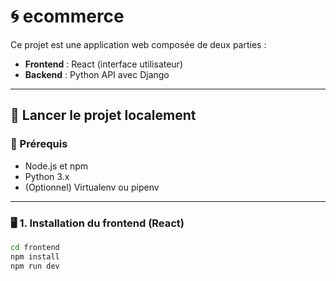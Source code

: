 # 🌀 ecommerce

Ce projet est une application web composée de deux parties :

- **Frontend** : React (interface utilisateur)
- **Backend** : Python API avec Django

---

## 🚀 Lancer le projet localement

### 🔧 Prérequis

- Node.js et npm
- Python 3.x
- (Optionnel) Virtualenv ou pipenv

---

### 🖥️ 1. Installation du frontend (React)

```bash
cd frontend
npm install
npm run dev
